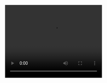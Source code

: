 <video width="320" height="240" controls>
  <source src="https://github.com/Kim-Bo-Sung/Movies/blob/master/DarkThemeManager_250216.mp4" type="video/mp4">
  Your browser does not support the video tag.
</video>
